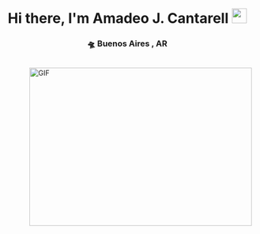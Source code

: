 <div align="center">
   
   <h1>
      Hi there, I'm Amadeo J. Cantarell <img src="https://media.giphy.com/media/hvRJCLFzcasrR4ia7z/giphy.gif" width="30px">
   </h1> 
</div>

<div align="center">
<h3>  🛸 Buenos Aires , AR</h3>
</div>

<br>

<img align="right" alt="GIF" src="https://github.com/abhisheknaiidu/abhisheknaiidu/blob/master/code.gif?raw=true" width="450" height="320" />




